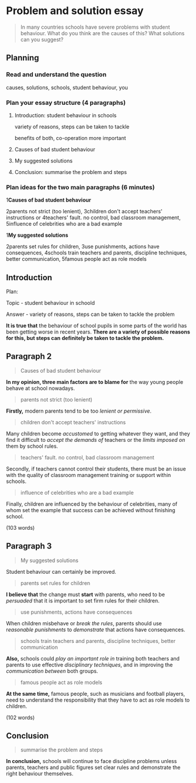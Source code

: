 # Problem and solution essay

> In many countries schools have severe problems with student behaviour.
> What do you think are the causes of this?
> What solutions can you suggest?

## Planning

### Read and understand the question

causes, solutions, schools, student behaviour, you

### Plan your essay structure (4 paragraphs)

1. Introduction: student behaviour in schools

   variety of reasons, steps can be taken to tackle

   benefits of both, co-operation more important

2. Causes of bad student behaviour

3. My suggested solutions

4. Conclusion: summarise the problem and steps

### Plan ideas for the two main paragraphs (6 minutes)

1**Causes of bad student behaviour**

2parents not strict (too lenient), 3children don't accept teachers' instructions or 4teachers' fault. no control, bad classroom management, 5influence of celebrities who are a bad example

1**My suggested solutions**

2parents set rules for children, 3use punishments, actions have consequences, 4schools train teachers and parents, discipline techniques, better communication, 5famous people act as role models

## Introduction

Plan:

Topic - student behaviour in schoold

Answer - variety of reasons, steps can be taken to tackle the problem

**It is true that** the behaviour of school pupils in some parts of the world has been getting worse in recent years. **There are a variety of possible reasons for this, but steps can**
**definitely be taken to tackle the problem.**

## Paragraph 2

> Causes of bad student behaviour

**In my opinion, three main factors are to blame for** the way young people behave at school nowadays.

> parents not strict (too lenient)

**Firstly,** modern parents tend to be too *lenient or permissive*.

> children don't accept teachers' instructions

Many children become *accustomed* to getting whatever they want, and they find it difficult to *accept the demands of* teachers or the *limits imposed on* them by school rules.

> teachers' fault. no control, bad classroom management

Secondly, if teachers cannot control their students, there must be an issue with the quality of classroom management training or support within schools.

> influence of celebrities who are a bad example

Finally, children are influenced by the behaviour of celebrities, many of whom set the example that success can be achieved without finishing school.

(103 words)

## Paragraph 3

> My suggested solutions

Student behaviour can certainly be improved.

> parents set rules for children

**I believe that** the change must **start** with parents, who need to be *persuaded* that it is important to set firm rules for their children.

> use punishments, actions have consequences

When children misbehave or *break the rules*, parents should use r*easonable punishments* to *demonstrate* that actions have consequences.

> schools train teachers and parents, discipline techniques, better communication

**Also,** schools could *play an important role in* training both teachers and parents to use effective *disciplinary techniques*, and in improving the *communication between* both groups.

> famous people act as role models

**At the same time,** famous people, such as musicians and football players, need to understand the responsibility that they have to act as role models to children.

(102 words)

## Conclusion

> summarise the problem and steps

**In conclusion,** schools will continue to face discipline problems unless parents, teachers and public figures set clear rules and demonstrate the right behaviour themselves.